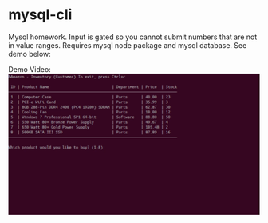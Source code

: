 # mysql-cli

Mysql homework. Input is gated so you cannot submit numbers that are not in value ranges. Requires mysql node package and mysql database. See demo below:

Demo Video:
[![Demo Video](./preview_image.png)](https://stevenpassey.github.io/mysql-cli/bamazon.mp4)